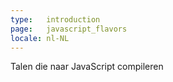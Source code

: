 ```yaml
---
type:   introduction
page:   javascript_flavors
locale: nl-NL
---
```


Talen die naar JavaScript compileren